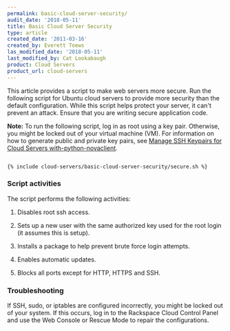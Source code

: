 ```yaml
---
permalink: basic-cloud-server-security/
audit_date: '2018-05-11'
title: Basic Cloud Server Security
type: article
created_date: '2011-03-16'
created_by: Everett Toews
las_modified_date: '2018-05-11'
last_modified_by: Cat Lookabaugh
product: Cloud Servers
product_url: cloud-servers
---
```


This article provides a script to make web servers more secure. Run the following script for Ubuntu cloud servers to provide more security than the default configuration. While this script helps protect your server, it can't prevent an attack. Ensure that you are writing secure application code.

**Note:** To run the following script, log in as root using a key pair. Otherwise, you might be locked out of your virtual machine (VM). For information on how to generate public and private key pairs, see [Manage SSH Keypairs for Cloud Servers with-python-novaclient](/how-to/manage-ssh-key-pairs-for-cloud-servers-with-python-novaclient).

<pre><code>
{% include cloud-servers/basic-cloud-server-security/secure.sh %}
</code></pre>

### Script activities

The script performs the following activities:

1) Disables root ssh access.

2) Sets up a new user with the same authorized key used for the root login (it assumes this is setup).

3) Installs a package to help prevent brute force login attempts.

4) Enables automatic updates.

5) Blocks all ports except for HTTP, HTTPS and SSH.


### Troubleshooting

If SSH, sudo, or iptables are configured incorrectly, you might be locked out of your system. If this occurs, log in to the Rackspace Cloud Control Panel and use the Web Console or Rescue Mode to repair the configurations.
